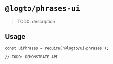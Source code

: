 # `@logto/phrases-ui`

> TODO: description

## Usage

```
const uiPhrases = require('@logto/ui-phrases');

// TODO: DEMONSTRATE API
```
